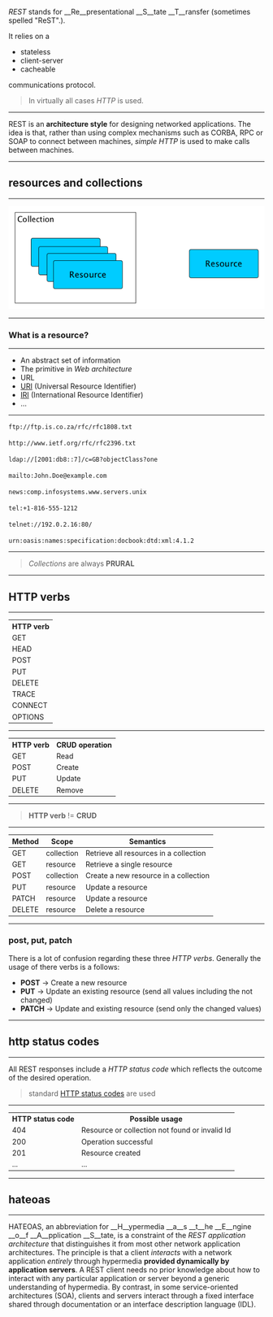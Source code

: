 _REST_ stands for __Re__presentational __S__tate __T__ransfer (sometimes spelled "ReST".). 

It relies on a 
 * stateless 
 * client-server 
 * cacheable 
 
communications protocol.

 > In virtually all cases _HTTP_ is used.

---

REST is an __architecture style__ for designing networked applications. The idea is that, rather than using complex 
mechanisms such as CORBA, RPC or SOAP to connect between machines, _simple HTTP_ is used to make calls between machines.

---

## resources and collections

---

![Resource model](./images/resource_vs_collection.png) <!-- .element: class="stretch" -->

---

### What is a resource?

---

 * An abstract set of information
 * The primitive in _Web architecture_
 * URL 
 * [URI](https://tools.ietf.org/html/rfc3986) (Universal Resource Identifier)
 * [IRI](https://tools.ietf.org/html/rfc3987) (International Resource Identifier)
 * ...

---

    ftp://ftp.is.co.za/rfc/rfc1808.txt
    
    http://www.ietf.org/rfc/rfc2396.txt
    
    ldap://[2001:db8::7]/c=GB?objectClass?one
    
    mailto:John.Doe@example.com
    
    news:comp.infosystems.www.servers.unix
    
    tel:+1-816-555-1212
    
    telnet://192.0.2.16:80/
    
    urn:oasis:names:specification:docbook:dtd:xml:4.1.2

---

 > _Collections_ are always __PRURAL__

---

## HTTP verbs

---

<table>
    <tr>
        <th>HTTP verb</th>
    </tr>
    <tr>
        <td>GET</td>
    </tr>
    <tr>
        <td>HEAD</td>
    </tr>
    <tr>
        <td>POST</td>
    </tr>
    <tr>
        <td>PUT</td>
    </tr>
    <tr>
        <td>DELETE</td>
    </tr>
    <tr>
        <td>TRACE</td>
    </tr>
    <tr>
        <td>CONNECT</td>
    </tr>
    <tr>
        <td>OPTIONS</td>
    </tr>
</table>

---

<table>
    <tr>
        <th>HTTP verb</th>
        <th>CRUD operation</th>
    </tr>
    <tr>
        <td>GET</td>
        <td>Read</td>
    </tr>
    <tr>
        <td>POST</td>
        <td>Create</td>
    </tr>
    <tr>
        <td>PUT</td>
        <td>Update</td>
    </tr>
    <tr>
        <td>DELETE</td>
        <td>Remove</td>
    </tr>
</table>

---

 > __HTTP verb__ != __CRUD__

---

<table>
    <thead>
        <tr>
            <th>Method</th>
            <th>Scope</th>
            <th>Semantics</th>
        </tr>
    </thead>
    <tbody>
        <tr>
            <td>GET</td>
            <td>collection</td>
            <td>Retrieve all resources in a collection</td>
        </tr>
        <tr>
            <td>GET</td>
            <td>resource</td>
            <td>Retrieve a single resource</td>
        </tr>
        <tr>
            <td>POST</td>
            <td>collection</td>
            <td>Create a new resource in a collection</td>
        </tr>
        <tr>
            <td>PUT</td>
            <td>resource</td>
            <td>Update a resource</td>
        </tr>
        <tr>
            <td>PATCH</td>
            <td>resource</td>
            <td>Update a resource</td>
        </tr>
        <tr>
            <td>DELETE</td>
            <td>resource</td>
            <td>Delete a resource</td>
        </tr>
    </tbody>
</table>

---

### post, put, patch

There is a lot of confusion regarding these three _HTTP verbs_. Generally the usage of there verbs is a follows:
 * __POST__ -> Create a new resource
 * __PUT__ -> Update an existing resource (send all values including the not changed)
 * __PATCH__ -> Update and existing resource (send only the changed values)

---

## http status codes

---

All REST responses include a _HTTP status code_ which reflects the outcome of the desired operation. 

 > standard [HTTP status codes](https://en.wikipedia.org/wiki/List_of_HTTP_status_codes) are used
 
---
 
 <table>
    <tr>
        <th>HTTP status code</th>
        <th>Possible usage</th>
    </tr>
    <tr>
        <td>404</td>
        <td>Resource or collection not found or invalid Id</td>
    </tr>
    <tr>
        <td>200</td>
        <td>Operation successful</td>
    </tr>
        <tr>
            <td>201</td>
            <td>Resource created</td>
        </tr>
    <tr>
        <td>...</td>
        <td>...</td>
    </tr>
 </table>
 
---

## hateoas

---
 
HATEOAS, an abbreviation for __H__ypermedia __a__s __t__he __E__ngine __o__f __A__pplication __S__tate, is a constraint of the _REST application 
architecture_ that distinguishes it from most other network application architectures. The principle is that a client 
_interacts_ with a network application _entirely_ through hypermedia __provided dynamically by application servers__. 
A REST client needs no prior knowledge about how to interact with any particular application or server beyond a 
generic understanding of hypermedia. By contrast, in some service-oriented architectures (SOA), clients and servers 
interact through a fixed interface shared through documentation or an interface description language (IDL).
